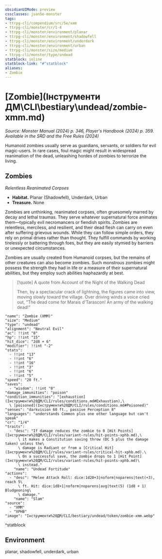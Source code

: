 ```yaml
---
obsidianUIMode: preview
cssclasses: json5e-monster
tags:
- ttrpg-cli/compendium/src/5e/xmm
- ttrpg-cli/monster/cr/1-4
- ttrpg-cli/monster/environment/planar
- ttrpg-cli/monster/environment/shadowfell
- ttrpg-cli/monster/environment/underdark
- ttrpg-cli/monster/environment/urban
- ttrpg-cli/monster/size/medium
- ttrpg-cli/monster/type/undead
statblock: inline
statblock-link: "#^statblock"
aliases:
- Zombie
---
```

# [Zombie](Інструменти ДМ\CLI\bestiary\undead/zombie-xmm.md)
*Source: Monster Manual (2024) p. 346, Player's Handbook (2024) p. 359. Available in the <span title='Systems Reference Document (5.2)'>SRD</span> and the Free Rules (2024)*  

Humanoid zombies usually serve as guardians, servants, or soldiers for evil magic-users. In rare cases, foul magic might result in widespread reanimation of the dead, unleashing hordes of zombies to terrorize the living.

## Zombies

*Relentless Reanimated Corpses*

- **Habitat.** Planar (Shadowfell), Underdark, Urban  
- **Treasure.** None  

Zombies are unthinking, reanimated corpses, often gruesomely marred by decay and lethal traumas. They serve whatever supernatural force animates them—typically evil necromancers or fiendish spirits. Zombies are relentless, merciless, and resilient, and their dead flesh can carry on even after suffering grievous wounds. While they can follow simple orders, they rely on primal drives rather than thought. They fulfill commands by working tirelessly or battering through foes, but they are easily stymied by barriers or unexpected circumstances.

Zombies are usually created from Humanoid corpses, but the remains of other creatures can also become zombies. Such monstrous zombies might possess the strength they had in life or a measure of their supernatural abilities, but they employ such abilities haphazardly at best.

> [!quote] A quote from Account of the Night of the Walking Dead  
> 
> Then, by a spectacular crack of lightning, the figures came into view, moving slowly toward the village. Over driving winds a voice cried out, "The dead come for Marais d'Tarascon! An army of the walking dead!"


```statblock
"name": "Zombie (XMM)"
"size": "Medium"
"type": "undead"
"alignment": "Neutral Evil"
"ac": !!int "8"
"hp": !!int "15"
"hit_dice": "2d8 + 6"
"modifier": !!int "-2"
"stats":
  - !!int "13"
  - !!int "6"
  - !!int "16"
  - !!int "3"
  - !!int "6"
  - !!int "5"
"speed": "20 ft."
"saves":
  - "wisdom": !!int "0"
"damage_immunities": "poison"
"condition_immunities": "[exhaustion](Інструменти%20ДМ/CLI/rules/conditions.md#Exhaustion),\
  \ [poisoned](Інструменти%20ДМ/CLI/rules/conditions.md#Poisoned)"
"senses": "darkvision 60 ft., passive Perception 8"
"languages": "understands Common plus one other language but can't speak"
"cr": "1/4"
"traits":
  - "desc": "If damage reduces the zombie to 0 [Hit Points](Інструменти%20ДМ/CLI/rules/variant-rules/hit-points-xphb.md),\
      \ it makes a Constitution saving throw (DC 5 plus the damage taken) unless the\
      \ damage is Radiant or from a [Critical Hit](Інструменти%20ДМ/CLI/rules/variant-rules/critical-hit-xphb.md).\
      \ On a successful save, the zombie drops to 1 [Hit Point](Інструменти%20ДМ/CLI/rules/variant-rules/hit-points-xphb.md)\
      \ instead."
    "name": "Undead Fortitude"
"actions":
  - "desc": "Melee Attack Roll: dice:1d20+3|noform|noparens|text(+3), reach 5\
      \ ft. Hit: dice:1d8+1|noform|noparens|avg|text(5) (1d8 + 1) Bludgeoning\
      \ damage."
    "name": "Slam"
"source":
  - "XMM"
  - "XPHB"
"image": "Інструменти%20ДМ/CLI/bestiary/undead/token/zombie-xmm.webp"
```
^statblock

## Environment

planar, shadowfell, underdark, urban